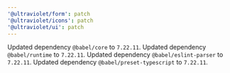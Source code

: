 ```yaml
---
'@ultraviolet/form': patch
'@ultraviolet/icons': patch
'@ultraviolet/ui': patch
---
```


Updated dependency `@babel/core` to `7.22.11`.
Updated dependency `@babel/runtime` to `7.22.11`.
Updated dependency `@babel/eslint-parser` to `7.22.11`.
Updated dependency `@babel/preset-typescript` to `7.22.11`.
